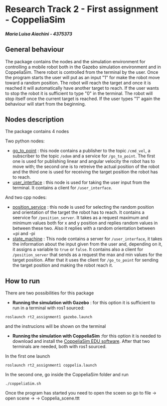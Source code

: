 # Research Track 2 - First assignment - CoppeliaSim
##### Maria Luisa Aiachini - 4375373

## General behaviour
The package contains the nodes and the simulation environment for controlling a mobile robot both in the Gazebo simulation environment and in CoppeliaSim.
There robot is controlled from the terminal by the user. Once the program starts the user will put as an input "1" for make the robot move toward a random position. The robot will reach the target and once it is reached it will automatically have another target to reach. If the user wants to stop the robot it is sufficient to type "0" in the terminal. The robot will stop itself once the current target is reached. If the user types "1" again the behaviour will start from the beginning.


## Nodes description
The package contains 4 nodes

Two python nodes:

- [go_to_point](https://github.com/Marilwoo/rt2_assignment1/blob/main/scripts/go_to_point.py) : this node contains a publisher to the topic `/cmd_vel`, a subscriber to the topic `/odom` and a service for `/go_to_point`. The first one is used for publishing linear and angular velocity the robot has to move with; the second one is to retreive the actual position of the robot and the third one is used for receiving the target position the robot has to reach.
- [user_interface](https://github.com/Marilwoo/rt2_assignment1/blob/main/scripts/user_interface.py) : this node is used for taking the user input from the terminal. It contains a client for `/user_interface`.

And two cpp nodes:

- [position_service](https://github.com/Marilwoo/rt2_assignment1/blob/main/src/position_service.cpp) : this node is used for selecting the random position and orientation of the target the robot has to reach. It contains a seervice for `/position_server`. It takes as a request maximum and minimum values both for x and y position and replies random values in between these two. Also it replies with a random orientation between +pi and -pi
- [state_machine](https://github.com/Marilwoo/rt2_assignment1/blob/main/src/state_machine.cpp) : This node contains a server for `/user_interface`, it takes the information about the input given from the user and, depending on it, it assigns a variable to `true` or `false`. It contains also a client for `/position_server` that sends as a request the max and min values for the target position. After that it uses the client for `/go_to_point` for sending the target position and making the robot reach it.



## How to run
There are two possibilities for this package
- **Running the simulation with Gazebo** : for this option it is sufficient to run in a terminal with ros1 sourced:
```
roslaunch rt2_assignment1 gazebo.launch
```
and the instrucions will be shown on the terminal
- **Running the simulation with CoppeliaSim** :for this option it is needed to download and install the [CoppeliaSim EDU software](https://coppeliarobotics.com/downloads). After that two terminals are needed, both with ros1 sourced.

In the first one launch
```
roslaunch rt2_assignment1 coppelia.launch
```
In the second one, go inside the CoppeliaSim folder and run
```
./coppeliaSim.sh
```
Once the program has started you need to open the sceen so go to file -> open scene -> <package directory> -> Coppelia_scene.ttt





